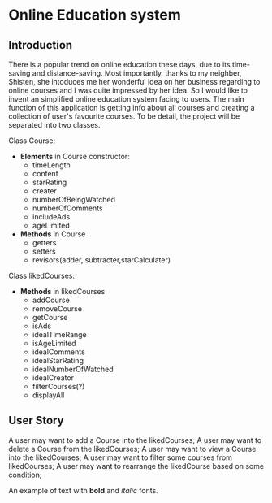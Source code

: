 # Online Education system
## Introduction
There is a popular trend on online education these days, due to its time-saving and distance-saving. Most importantly, thanks to my neighber, Shisten, she intoduces me her wonderful idea on her business regarding to online courses and I was quite impressed by her idea. So I would like to invent an simplified online education system facing to users. The main function of this application is getting info about all courses and creating a collection of user's favourite courses. To be detail, the project will be separated into two classes.

Class Course:
- **Elements** in Course constructor: 
    - timeLength
    - content
    - starRating
    - creater
    - numberOfBeingWatched
    - numberOfComments
    - includeAds
    - ageLimited
- **Methods** in Course 
    - getters
    - setters
    - revisors(adder, subtracter,starCalculater)


Class likedCourses:
- **Methods** in likedCourses
    - addCourse
    - removeCourse
    - getCourse
    - isAds
    - idealTimeRange
    - isAgeLimited
    - idealComments
    - idealStarRating
    - idealNumberOfWatched 
    - idealCreator
    - filterCourses(?)
    - displayAll

## User Story
A user may want to add a Course into the likedCourses;
A user may want to delete a Course from the likedCourses;
A user may want to view a Course into the likedCourses;
A user may want to filter some courses from likedCourses;
A user may want to rearrange the likedCourse based on some condition;



An example of text with **bold** and *italic* fonts.  